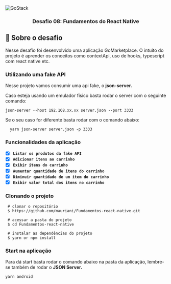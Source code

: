 <img alt="GoStack" src="https://storage.googleapis.com/golden-wind/bootcamp-gostack/header-desafios.png" />

<h3 align="center">
  Desafio 08: Fundamentos do React Native
</h3>

## :rocket: Sobre o desafio

Nesse desafio foi desenvolvido uma aplicação GoMarketplace. O intuito do projeto é aprender os conceitos como contextApi, uso de hooks, typescript com react native etc.

### Utilizando uma fake API

Nesse projeto vamos consumir uma api fake, o **json-server.**

Caso esteja usando um emulador físico basta rodar o server com o seguinte comando:

```tsx
json-server --host 192.168.xx.xx server.json --port 3333
```

Se o seu caso for diferente basta rodar com o comando abaixo:

```
  yarn json-server server.json -p 3333

```

### Funcionalidades da aplicação

- [x]  **`Listar os produtos da fake API`**
- [x]  **`Adicionar itens ao carrinho`**
- [x]  **`Exibir itens do carrinho`**
- [x]  **`Aumentar quantidade de itens do carrinho`**
- [x]  **`Diminuir quantidade de um item do carrinho`**
- [x]  **`Exibir valor total dos itens no carrinho`**

### Clonando o projeto

```
 # clonar o repositório
 $ https://github.com/mauriani/Fundamentos-react-native.git

 # acessar a pasta do projeto
 $ cd Fundamentos-react-native

 # instalar as dependências do projeto
 $ yarn or npm install

```

### Start na aplicação

Para dá start basta rodar o comando abaixo na pasta da aplicação, lembre-se também de rodar o **JSON Server.**

```
yarn android

```

